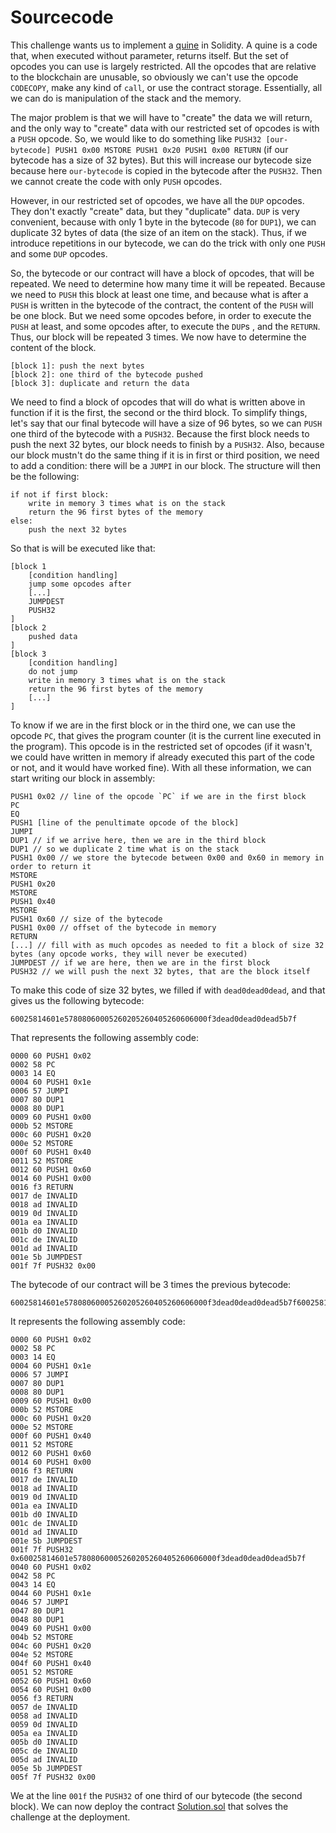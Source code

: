# Sourcecode

This challenge wants us to implement a [quine](https://en.wikipedia.org/wiki/Quine_(computing)) in Solidity. A quine is a code that, when executed without parameter, returns itself. But the set of opcodes you can use is largely restricted. All the opcodes that are relative to the blockchain are unusable, so obviously we can't use the opcode `CODECOPY`, make any kind of `call`, or use the contract storage. Essentially, all we can do is manipulation of the stack and the memory. 

The major problem is that we will have to "create" the data we will return, and the only way to "create" data with our restricted set of opcodes is with a `PUSH` opcode. So, we would like to do something like `PUSH32 [our-bytecode] PUSH1 0x00 MSTORE PUSH1 0x20 PUSH1 0x00 RETURN` (if our bytecode has a size of 32 bytes). But this will increase our bytecode size because here `our-bytecode` is copied in the bytecode after the `PUSH32`. Then we cannot create the code with only `PUSH` opcodes.

However, in our restricted set of opcodes, we have all the `DUP` opcodes. They don't exactly "create" data, but they "duplicate" data. `DUP` is very convenient, because with only 1 byte in the bytecode (`80` for `DUP1`), we can duplicate 32 bytes of data (the size of an item on the stack). Thus, if we introduce repetitions in our bytecode, we can do the trick with only one `PUSH` and some `DUP` opcodes.

So, the bytecode or our contract will have a block of opcodes, that will be repeated. We need to determine how many time it will be repeated. Because we need to `PUSH` this block at least one time, and because what is after a `PUSH` is written in the bytecode of the contract, the content of the `PUSH` will be one block. But we need some opcodes before, in order to execute the `PUSH` at least, and some opcodes after, to execute the `DUP`s , and the `RETURN`. Thus, our block will be repeated 3 times. We now have to determine the content of the block.

```
[block 1]: push the next bytes
[block 2]: one third of the bytecode pushed
[block 3]: duplicate and return the data
```

We need to find a block of opcodes that will do what is written above in function if it is the first, the second or the third block. To simplify things, let's say that our final bytecode will have a size of 96 bytes, so we can `PUSH` one third of the bytecode with a `PUSH32`. Because the first block needs to push the next 32 bytes, our block needs to finish by a `PUSH32`. Also, because our block mustn't do the same thing if it is in first or third position, we need to add a condition: there will be a `JUMPI` in our block. The structure will then be the following:

```
if not if first block:
    write in memory 3 times what is on the stack
    return the 96 first bytes of the memory
else:
    push the next 32 bytes
```

So that is will be executed like that:
```
[block 1
    [condition handling]
    jump some opcodes after
    [...]
    JUMPDEST
    PUSH32
]
[block 2
    pushed data
]
[block 3
    [condition handling]
    do not jump
    write in memory 3 times what is on the stack
    return the 96 first bytes of the memory
    [...]
]
```

To know if we are in the first block or in the third one, we can use the opcode `PC`, that gives the program counter (it is the current line executed in the program). This opcode is in the restricted set of opcodes (if it wasn't,  we could have written in memory if already executed this part of the code or not, and it would have worked fine). With all these information, we can start writing our block in assembly:

```
PUSH1 0x02 // line of the opcode `PC` if we are in the first block
PC
EQ
PUSH1 [line of the penultimate opcode of the block]
JUMPI
DUP1 // if we arrive here, then we are in the third block
DUP1 // so we duplicate 2 time what is on the stack
PUSH1 0x00 // we store the bytecode between 0x00 and 0x60 in memory in order to return it
MSTORE 
PUSH1 0x20
MSTORE
PUSH1 0x40
MSTORE 
PUSH1 0x60 // size of the bytecode
PUSH1 0x00 // offset of the bytecode in memory
RETURN
[...] // fill with as much opcodes as needed to fit a block of size 32 bytes (any opcode works, they will never be executed)
JUMPDEST // if we are here, then we are in the first block
PUSH32 // we will push the next 32 bytes, that are the block itself
```
 To make this code of size 32 bytes, we filled if with `dead0dead0dead`, and that gives us the following bytecode:

 ```
 60025814601e57808060005260205260405260606000f3dead0dead0dead5b7f
 ```

 That represents the following assembly code:

 ```
0000 60 PUSH1 0x02
0002 58 PC
0003 14 EQ
0004 60 PUSH1 0x1e
0006 57 JUMPI
0007 80 DUP1
0008 80 DUP1
0009 60 PUSH1 0x00
000b 52 MSTORE
000c 60 PUSH1 0x20
000e 52 MSTORE
000f 60 PUSH1 0x40
0011 52 MSTORE
0012 60 PUSH1 0x60
0014 60 PUSH1 0x00
0016 f3 RETURN
0017 de INVALID
0018 ad INVALID
0019 0d INVALID
001a ea INVALID
001b d0 INVALID
001c de INVALID
001d ad INVALID
001e 5b JUMPDEST
001f 7f PUSH32 0x00
 ```

 The bytecode of our contract will be 3 times the previous bytecode:

 ```
 60025814601e57808060005260205260405260606000f3dead0dead0dead5b7f60025814601e57808060005260205260405260606000f3dead0dead0dead5b7f60025814601e57808060005260205260405260606000f3dead0dead0dead5b7f
 ```

 It represents the following assembly code:

 ```
 0000 60 PUSH1 0x02
0002 58 PC
0003 14 EQ
0004 60 PUSH1 0x1e
0006 57 JUMPI
0007 80 DUP1
0008 80 DUP1
0009 60 PUSH1 0x00
000b 52 MSTORE
000c 60 PUSH1 0x20
000e 52 MSTORE
000f 60 PUSH1 0x40
0011 52 MSTORE
0012 60 PUSH1 0x60
0014 60 PUSH1 0x00
0016 f3 RETURN
0017 de INVALID
0018 ad INVALID
0019 0d INVALID
001a ea INVALID
001b d0 INVALID
001c de INVALID
001d ad INVALID
001e 5b JUMPDEST
001f 7f PUSH32 0x60025814601e57808060005260205260405260606000f3dead0dead0dead5b7f
0040 60 PUSH1 0x02
0042 58 PC
0043 14 EQ
0044 60 PUSH1 0x1e
0046 57 JUMPI
0047 80 DUP1
0048 80 DUP1
0049 60 PUSH1 0x00
004b 52 MSTORE
004c 60 PUSH1 0x20
004e 52 MSTORE
004f 60 PUSH1 0x40
0051 52 MSTORE
0052 60 PUSH1 0x60
0054 60 PUSH1 0x00
0056 f3 RETURN
0057 de INVALID
0058 ad INVALID
0059 0d INVALID
005a ea INVALID
005b d0 INVALID
005c de INVALID
005d ad INVALID
005e 5b JUMPDEST
005f 7f PUSH32 0x00
 ```

 We at the line `001f` the `PUSH32` of one third of our bytecode (the second block). We can now deploy the contract [Solution.sol](Solution.sol) that solves the challenge at the deployment.
